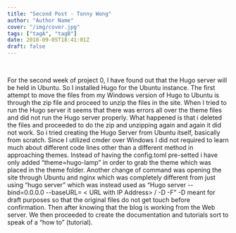 ```yaml
---
title: "Second Post - Tonny Wong"
author: "Author Name"
cover: "/img/cover.jpg"
tags: ["tagA", "tagB"]
date: 2018-09-05T18:41:01Z
draft: false
---
```


<br>

For the second week of project 0, I have found out that the Hugo server will be held in Ubuntu. So I installed Hugo for the Ubuntu instance. The first attempt to move the files from my Windows version of Hugo to Ubuntu is through the zip file and proceed to unzip the files in the site. When I tried to run the Hugo server it seems that there was errors all over the theme files and did not run the Hugo server properly. What happened is that i deleted the files and proceeded to do the zip and unzipping again and again it did not work. So i tried creating the Hugo Server from Ubuntu itself, basically from scratch. Since I utilized cmder over Windows I did not required to learn much about different code lines other than a different method in approaching themes. Instead of having the config.toml pre-setted i have only added “theme=hugo-lamp” in order to grab the theme which was placed in the theme folder. Another change of command was opening the site through Ubuntu and nginx which was completely different from just using “hugo server” which was instead used as “Hugo server --bind=0.0.0.0 --baseURL= < URL with IP Address> / -D -F” -D meant for draft purposes so that the original files do not get touch before confirmation. Then after knowing that the blog is working from the Web server. We then proceeded to create the documentation and tutorials sort to speak of a “how to” (tutorial).
